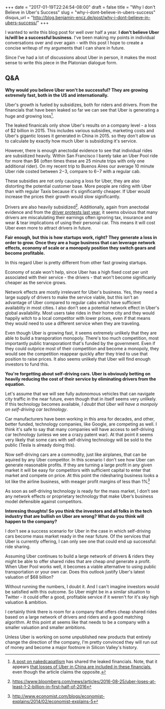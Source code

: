 +++
date = "2017-01-19T22:24:54-08:00"
draft = false
title = "Why I don't Believe in Uber's Success"
slug = "why-i-dont-believe-in-ubers-success"
disqus_url = "http://blog.benjamin-encz.de/post/why-i-dont-believe-in-ubers-success/"
+++

I wanted to write this blog post for well over half a year. **I don't believe Uber is/will be a successful business**. I've been making my points in individual conversations over and over again - with this post I hope to create a concise writeup of my arguments that I can share in future.

Since I've had a lot of discussions about Uber in person, it makes the most sense to write this piece in the Platonian dialogue form.

## Q&A

**Why would you believe Uber won't be successful? They are growing extremely fast, both in the US and internationally.**

Uber's growth is fueled by subsidizes, both for riders and drivers. From the financials that have been leaked so far we can see that Uber is generating a huge and growing loss[^1].

The leaked finanicals only show Uber's results on a company level - a loss of $2 billion in 2015. This includes various subsidies, marketing costs and Uber's gigantic losses it generated in China in 2015.  so they don't allow us to calculate by exactly how much Uber is subsidizing it's service.

However, there is enough anectodal evidence to see that individual rides are subsidized heavily. Within San Francisco I barely take an Uber Pool ride for more than $6 (often times these are 25 minute trips with only one additional rider). On my recent trip to Buenos Aires our average 10 minute Uber ride costed between $2-$3, compare to $6-$7 with a regular cab.

These subsidies are not only causing a loss for Uber, they are also distorting the potential customer base. More people are riding with Uber than with regular Taxis because it's significantly cheaper. If Uber would increase the prices their growth would slow significantly.

Drivers are also heavily subsidized[^2]. Additionally, again from anectodal evidence and from the [driver protests last year](https://www.cnet.com/news/uber-drivers-demand-better-pay-in-nation-wide-protest/), it seems obvious that many drivers are miscalulating their earnings often ignoring tax, insurance and wear & tear implications of using their personal car. This means it will cost Uber even more to attract drivers in future.

**Fair enough, but this is how startups work, right? They generate a loss in order to grow. Once they are a huge business that can leverage network effects, economy of scale or a monopoly position they switch gears and become profitable.**

In this regard Uber is pretty different from other fast growing startups. 

Economy of scale won't help, since Uber has a high fixed cost per unit associated with their service - the drivers - that won't become significanly cheaper as the service grows.

Network effects are mostly irrelevant for Uber's business. Yes, they need a large supply of drivers to make the service viable, but this isn't an advantage of Uber compared to regular cabs which have sufficient availablity in most cities. I also don't see a potential network effect in Uber's global availability. Most users take rides in their home city and they would happily witch to a local competitor with lower prices, even if that means they would need to use a different service when they are traveling.

Even though Uber is growing fast, it seems extremely unlikely that they are able to build a transporation monopoly. There's too much competition, most importantly public transporationt that's funded by the government. Even if they could outprice most of their competition and become a monopoly, they would see the competition reappear quickly after they tried to use that position to raise prices. It also seems unlikely that Uber will find enough investors to fund this.

**You're forgetting about self-driving cars. Uber is obviously betting on heavily reducing the cost of their service by eliminating drivers from the equation.**

Let's assume that we will see fully autonomous vehicles that can navigate city traffic in the near future, even though that in itself seems very unlikely. If this technology becomes available, *I doubt that Uber will have a monpoly on self-driving car technology*.

Car manufacturers have been working in this area for decades, and other, better funded, technology companies, like Google, are competing as well. I think it's safe to say that many companies will have access to self-driving car technology (unless we see a crazy patent war). At that point it seems very likely that some cars with self-driving technology will be sold to the public (Tesla is already doing this).

Now self-driving cars are a commodity, just like airplanes, that can be aquired by any Uber competitor. In this scenario I don't see how Uber can generate reasonable profits. If they are turning a large profit in any given market it will be easy for competitors with sufficient capital to enter that market and compete on price. At this point the ridesharing business looks a lot like the airline business, with meager profit margins of less than 1%[^3]

As soon as self-driving technology is ready for the mass market, I don’t see any network effects or proprietary technology that make Uber’s business model defensible against competitors.

**Interesing thoughts! So you think the investors and all folks in the tech industry that are bullish on Uber are wrong? What do you think will happen to the company?**

I don't see a success scenario for Uber in the case in which self-driving cars become mass market ready in the near future. Of the services that Uber is currently offering, I can only see one that could end up successful: ride sharing.

Assuming Uber continues to build a large network of drivers & riders they might be able to offer shared rides that are cheap *and* generate a profit. When Uber Pool works well, it becomes a viable alternative to using public transportation or your own car. Does this outlook justify Uber's latest valuation of $68 billion?

Without running the numbers, I doubt it. And I can't imagine investors would be satisfied with this outcome. So Uber might be in a similar situation to Twitter - it could offer a good, profitable service if it weren't for it's sky high valuation & ambition.

I certainly think there is room for a company that offers cheap shared rides based on a large network of drivers and riders and a good matching algorithm. At this point at seems like that needs to be a company with a smaller valuation and smaller ambitions.

Unless Uber is working on some unpublished new products that entirely change the direction of the company, I'm pretty convinced they will run out of money and become a major footnore in Silicon Valley's history.

[^1]: [A post on nakedcapatlism](http://www.nakedcapitalism.com/2016/11/can-uber-ever-deliver-part-one-understanding-ubers-bleak-operating-economics.html#_edn3) has shared the leaked financials. Note, that it appears [that losses of Uber in China are included in these financials](https://twitter.com/EricNewcomer/status/804470392123363328), even though the article claims the opposite.
[^2]: https://www.bloomberg.com/news/articles/2016-08-25/uber-loses-at-least-1-2-billion-in-first-half-of-2016
[^3]: http://www.economist.com/blogs/economist-explains/2014/02/economist-explains-5
